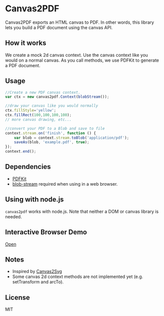 # Canvas2PDF 

Canvas2PDF exports an HTML canvas to PDF. In other words, this library lets you build a PDF document 
using the canvas API.

## How it works

We create a mock 2d canvas context. Use the canvas context like you would on a normal canvas. As you call methods, we 
use PDFKit to generate a PDF document.

## Usage

```javascript
//Create a new PDF canvas context.
var ctx = new canvas2pdf.Context(blobStream());

//draw your canvas like you would normally
ctx.fillStyle='yellow';
ctx.fillRect(100,100,100,100);
// more canvas drawing, etc...

//convert your PDF to a Blob and save to file
context.stream.on('finish', function () {
    var blob = context.stream.toBlob('application/pdf');
    saveAs(blob, 'example.pdf', true);
});
context.end();
```

## Dependencies
+ [PDFKit](http://pdfkit.org/)
+ [blob-stream](https://github.com/devongovett/blob-stream) required when using in a web browser.

## Using with node.js

`canvas2pdf` works with node.js. Note that neither a DOM or canvas library is needed.  

## Interactive Browser Demo
[Open](https://joshua-gould.github.io/canvas2pdf/demo.html)

## Notes
+ Inspired by [Canvas2Svg](https://github.com/gliffy/canvas2svg)
+ Some canvas 2d context methods are not implemented yet (e.g. setTransform and arcTo).


## License
MIT
